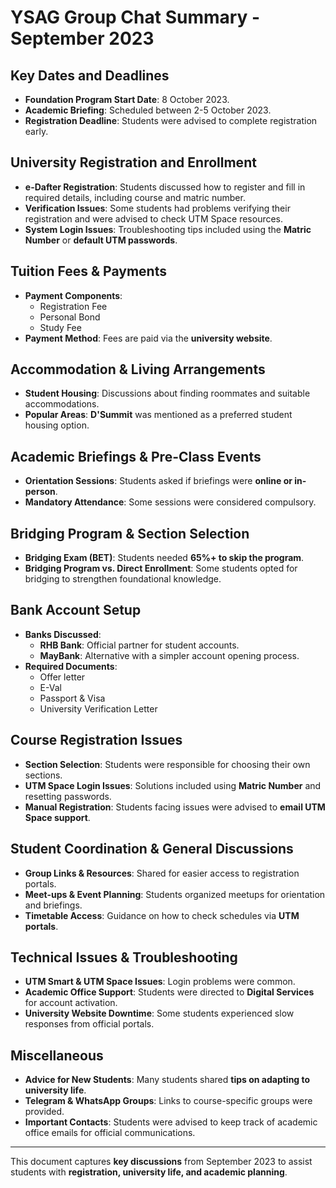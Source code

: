 
# YSAG Group Chat Summary - September 2023

## Key Dates and Deadlines
- **Foundation Program Start Date**: 8 October 2023.
- **Academic Briefing**: Scheduled between 2-5 October 2023.
- **Registration Deadline**: Students were advised to complete registration early.

## University Registration and Enrollment
- **e-Dafter Registration**: Students discussed how to register and fill in required details, including course and matric number.
- **Verification Issues**: Some students had problems verifying their registration and were advised to check UTM Space resources.
- **System Login Issues**: Troubleshooting tips included using the **Matric Number** or **default UTM passwords**.

## Tuition Fees & Payments
- **Payment Components**: 
  - Registration Fee
  - Personal Bond
  - Study Fee
- **Payment Method**: Fees are paid via the **university website**.

## Accommodation & Living Arrangements
- **Student Housing**: Discussions about finding roommates and suitable accommodations.
- **Popular Areas**: **D'Summit** was mentioned as a preferred student housing option.

## Academic Briefings & Pre-Class Events
- **Orientation Sessions**: Students asked if briefings were **online or in-person**.
- **Mandatory Attendance**: Some sessions were considered compulsory.

## Bridging Program & Section Selection
- **Bridging Exam (BET)**: Students needed **65%+ to skip the program**.
- **Bridging Program vs. Direct Enrollment**: Some students opted for bridging to strengthen foundational knowledge.

## Bank Account Setup
- **Banks Discussed**: 
  - **RHB Bank**: Official partner for student accounts.
  - **MayBank**: Alternative with a simpler account opening process.
- **Required Documents**: 
  - Offer letter
  - E-Val
  - Passport & Visa
  - University Verification Letter

## Course Registration Issues
- **Section Selection**: Students were responsible for choosing their own sections.
- **UTM Space Login Issues**: Solutions included using **Matric Number** and resetting passwords.
- **Manual Registration**: Students facing issues were advised to **email UTM Space support**.

## Student Coordination & General Discussions
- **Group Links & Resources**: Shared for easier access to registration portals.
- **Meet-ups & Event Planning**: Students organized meetups for orientation and briefings.
- **Timetable Access**: Guidance on how to check schedules via **UTM portals**.

## Technical Issues & Troubleshooting
- **UTM Smart & UTM Space Issues**: Login problems were common.
- **Academic Office Support**: Students were directed to **Digital Services** for account activation.
- **University Website Downtime**: Some students experienced slow responses from official portals.

## Miscellaneous
- **Advice for New Students**: Many students shared **tips on adapting to university life**.
- **Telegram & WhatsApp Groups**: Links to course-specific groups were provided.
- **Important Contacts**: Students were advised to keep track of academic office emails for official communications.

---

This document captures **key discussions** from September 2023 to assist students with **registration, university life, and academic planning**.
